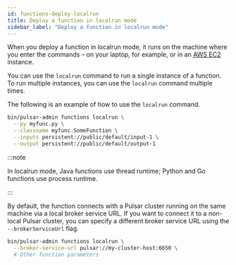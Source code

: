 ```yaml
---
id: functions-deploy-localrun
title: Deploy a function in localrun mode
sidebar_label: "Deploy a function in localrun mode"
---
```


When you deploy a function in localrun mode, it runs on the machine where you enter the commands – on your laptop, for example, or in an [AWS EC2](https://aws.amazon.com/ec2/) instance. 

You can use the `localrun` command to run a single instance of a function. To run multiple instances, you can use the `localrun` command multiple times. 

The following is an example of how to use the `localrun` command.

```bash
bin/pulsar-admin functions localrun \
  --py myfunc.py \
  --classname myfunc.SomeFunction \
  --inputs persistent://public/default/input-1 \
  --output persistent://public/default/output-1
```

:::note

In localrun mode, Java functions use thread runtime; Python and Go functions use process runtime.

:::

By default, the function connects with a Pulsar cluster running on the same machine via a local broker service URL. If you want to connect it to a non-local Pulsar cluster, you can specify a different broker service URL using the `--brokerServiceUrl` flag.

```bash
bin/pulsar-admin functions localrun \
  --broker-service-url pulsar://my-cluster-host:6650 \
  # Other function parameters
```
